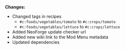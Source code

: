 **Changes:**
- Changed tags in recipes
    - `#c:foods/vegetables/tomato` to `#c:crops/tomato`
    - `#c:foods/vegetables/lettuce` to `#c:crops/lettuce`
- Added NeoForge update checker url
- Added new wiki link to the Mod Menu metadata
- Updated dependencies